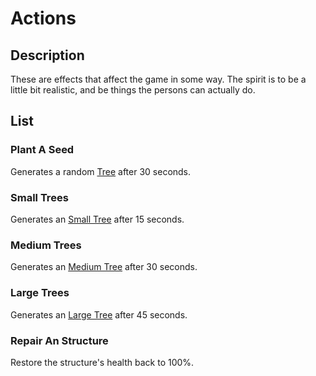 # Actions

## Description

These are effects that affect the game in some way. The spirit is to be a little bit realistic, and be things the persons can actually do.

## List

### Plant A Seed

Generates a random [Tree](../Resources/readme.md#trees) after 30 seconds.

### Small Trees

Generates an [Small Tree](../Resources/readme.md#small-tree) after 15 seconds.

### Medium Trees

Generates an [Medium Tree](../Resources/readme.md#small-tree) after 30 seconds.

### Large Trees

Generates an [Large Tree](../Resources/readme.md#small-tree) after 45 seconds.

### Repair An Structure

Restore the structure's health back to 100%.

